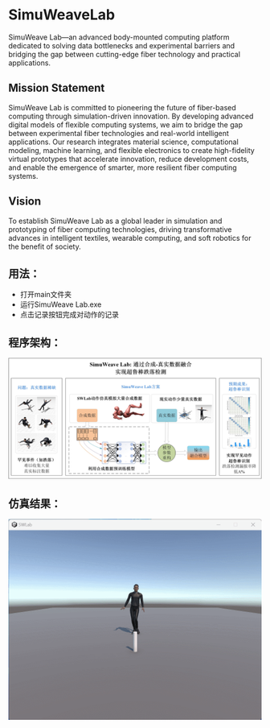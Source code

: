 # SimuWeaveLab
SimuWeave Lab—an advanced body-mounted computing platform dedicated to solving data bottlenecks and experimental barriers and bridging the gap between cutting-edge fiber technology and practical applications.

## Mission Statement

SimuWeave Lab is committed to pioneering the future of fiber-based computing through simulation-driven innovation. By developing advanced digital models of flexible computing systems, we aim to bridge the gap between experimental fiber technologies and real-world intelligent applications. Our research integrates material science, computational modeling, machine learning, and flexible electronics to create high-fidelity virtual prototypes that accelerate innovation, reduce development costs, and enable the emergence of smarter, more resilient fiber computing systems.

## Vision

To establish SimuWeave Lab as a global leader in simulation and prototyping of fiber computing technologies, driving transformative advances in intelligent textiles, wearable computing, and soft robotics for the benefit of society.

## 用法：
- 打开main文件夹
- 运行SimuWeave Lab.exe
- 点击记录按钮完成对动作的记录

## 程序架构：

<img src="github_picture/研究框架图.jpg"  />


## 仿真结果：

<img src="github_picture/walking_and_falled.gif"  />

